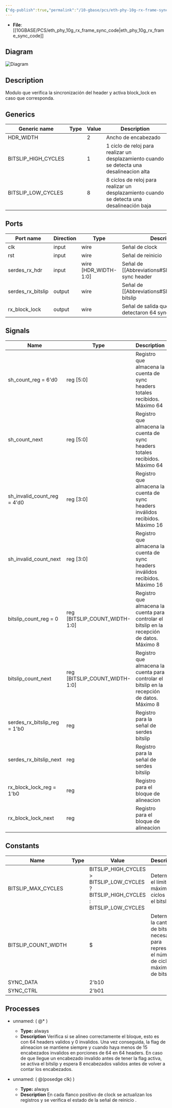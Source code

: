 ```yaml
---
{"dg-publish":true,"permalink":"/10-gbase/pcs/eth-phy-10g-rx-frame-sync/"}
---
```


- **File**: [[10GBASE/PCS/eth_phy_10g_rx_frame_sync_code\|eth_phy_10g_rx_frame_sync_code]]

## Diagram
![Diagram](eth_phy_10g_rx_frame_sync.svg "Diagram")
## Description

Modulo que verifica la sincronización del header y activa block_lock en caso que corresponda.

## Generics

| Generic name        | Type | Value | Description                                                                                |
| ------------------- | ---- | ----- | ------------------------------------------------------------------------------------------ |
| HDR_WIDTH           |      | 2     | Ancho de encabezado                                                                        |
| BITSLIP_HIGH_CYCLES |      | 1     | 1 ciclo de reloj para realizar un desplazamiento cuando se detecta una desalineacion alta  |
| BITSLIP_LOW_CYCLES  |      | 8     | 8 ciclos de reloj para realizar un desplazamiento cuando se detecta una desalineación baja |

## Ports

| Port name         | Direction | Type                 | Description                                                        |
| ----------------- | --------- | -------------------- | ------------------------------------------------------------------ |
| clk               | input     | wire                 | Señal de clock                                                     |
| rst               | input     | wire                 | Señal de reinicio                                                  |
| serdes_rx_hdr     | input     | wire [HDR_WIDTH-1:0] | Señal de [[Abbreviations#SERDES\|SERDES]] sync header              |
| serdes_rx_bitslip | output    | wire                 | Señal de [[Abbreviations#SERDES\|SERDES]] bitslip                  |
| rx_block_lock     | output    | wire                 | Señal de salida que indica si se detectaron 64 sync header validos |

## Signals

| Name                         | Type                          | Description                                                                                  |
| ---------------------------- | ----------------------------- | -------------------------------------------------------------------------------------------- |
| sh_count_reg = 6'd0          | reg [5:0]                     | Registro que almacena la cuenta de sync headers totales recibidos. Máximo 64                 |
| sh_count_next                | reg [5:0]                     | Registro que almacena la cuenta de sync headers totales recibidos. Máximo 64                 |
| sh_invalid_count_reg = 4'd0  | reg [3:0]                     | Registro que almacena la cuenta de sync headers inválidos recibidos. Máximo 16               |
| sh_invalid_count_next        | reg [3:0]                     | Registro que almacena la cuenta de sync headers inválidos recibidos. Máximo 16               |
| bitslip_count_reg = 0        | reg [BITSLIP_COUNT_WIDTH-1:0] | Registro que almacena la cuenta para controlar el bitslip en la recepción de datos. Máximo 8 |
| bitslip_count_next           | reg [BITSLIP_COUNT_WIDTH-1:0] | Registro que almacena la cuenta para controlar el bitslip en la recepción de datos. Máximo 8 |
| serdes_rx_bitslip_reg = 1'b0 | reg                           | Registro para la señal de serdes bitslip                                                     |
| serdes_rx_bitslip_next       | reg                           | Registro para la señal de serdes bitslip                                                     |
| rx_block_lock_reg = 1'b0     | reg                           | Registro para el bloque de alineacion                                                        |
| rx_block_lock_next           | reg                           | Registro para el bloque de alineacion                                                        |

## Constants

| Name                | Type | Value                                                                               | Description                                                                                      |
| ------------------- | ---- | ----------------------------------------------------------------------------------- | ------------------------------------------------------------------------------------------------ |
| BITSLIP_MAX_CYCLES  |      | BITSLIP_HIGH_CYCLES > BITSLIP_LOW_CYCLES ? BITSLIP_HIGH_CYCLES : BITSLIP_LOW_CYCLES | Determina el límite máximo de ciclos para el bitslip                                             |
| BITSLIP_COUNT_WIDTH |      | $                                                                                   | Determina la cantidad de bits necesarios para representar el número de ciclos máximos de bitslip |
| SYNC_DATA           |      | 2'b10                                                                               |                                                                                                  |
| SYNC_CTRL           |      | 2'b01                                                                               |                                                                                                  |

## Processes
- unnamed: ( @* )
  - **Type:** always
  - **Description**
Verifica si se alineo correctamente el bloque, esto es con 64 headers validos y 0 invalidos. Una vez conseguida, la flag de alineacion se mantiene siempre y cuando haya menos de 15 encabezados invalidos en porciones de 64 en 64 headers. En caso de que llegue un encabezado invalido antes de tener la flag activa, se activa el bitslip y espera 8 encabezados validos antes de volver a contar los encabezados.
 
- unnamed: ( @(posedge clk) )
  - **Type:** always
  - **Description**
 En cada flanco positivo de clock se actualizan los registros y se verifica el estado de la señal de reinicio .

